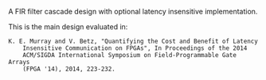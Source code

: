 A FIR filter cascade design with optional latency insensitive implementation.

This is the main design evaluated in:

    K. E. Murray and V. Betz, "Quantifying the Cost and Benefit of Latency 
        Insensitive Communication on FPGAs", In Proceedings of the 2014 
        ACM/SIGDA International Symposium on Field-Programmable Gate Arrays
        (FPGA '14), 2014, 223-232.

